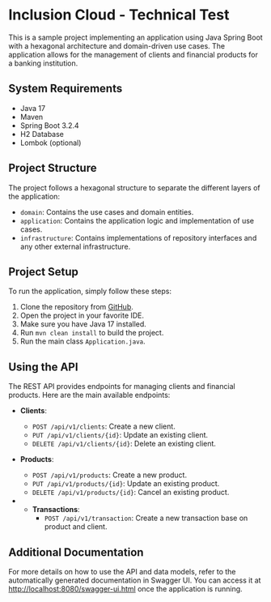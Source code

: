 # Inclusion Cloud - Technical Test

This is a sample project implementing an application using Java Spring Boot with a hexagonal architecture and domain-driven use cases.
The application allows for the management of clients and financial products for a banking institution.

## System Requirements

- Java 17
- Maven
- Spring Boot 3.2.4
- H2 Database
- Lombok (optional)

## Project Structure

The project follows a hexagonal structure to separate the different layers of the application:

- `domain`: Contains the use cases and domain entities.
- `application`: Contains the application logic and implementation of use cases.
- `infrastructure`: Contains implementations of repository interfaces and any other external infrastructure.

## Project Setup

To run the application, simply follow these steps:

1. Clone the repository from [GitHub](https://github.com/AZapata27/quind-prueba-tecnica.git).
2. Open the project in your favorite IDE.
3. Make sure you have Java 17 installed.
4. Run `mvn clean install` to build the project.
5. Run the main class `Application.java`.

## Using the API

The REST API provides endpoints for managing clients and financial products. Here are the main available endpoints:

- **Clients**:
    - `POST /api/v1/clients`: Create a new client.
    - `PUT /api/v1/clients/{id}`: Update an existing client.
    - `DELETE /api/v1/clients/{id}`: Delete an existing client.

- **Products**:
    - `POST /api/v1/products`: Create a new product.
    - `PUT /api/v1/products/{id}`: Update an existing product.
    - `DELETE /api/v1/products/{id}`: Cancel an existing product.
  
- - **Transactions**:
    - `POST /api/v1/transaction`: Create a new transaction base on product and client.

## Additional Documentation

For more details on how to use the API and data models, refer to the automatically generated documentation in Swagger UI. 
You can access it at [http://localhost:8080/swagger-ui.html](http://localhost:8080/swagger-ui.html) once the application is running.
